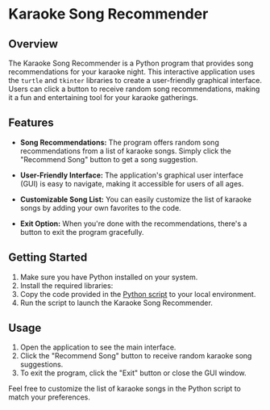 # Karaoke Song Recommender

## Overview
The Karaoke Song Recommender is a Python program that provides song recommendations for your karaoke night. This interactive application uses the `turtle` and `tkinter` libraries to create a user-friendly graphical interface. Users can click a button to receive random song recommendations, making it a fun and entertaining tool for your karaoke gatherings.

## Features
- **Song Recommendations:** The program offers random song recommendations from a list of karaoke songs. Simply click the "Recommend Song" button to get a song suggestion.

- **User-Friendly Interface:** The application's graphical user interface (GUI) is easy to navigate, making it accessible for users of all ages.

- **Customizable Song List:** You can easily customize the list of karaoke songs by adding your own favorites to the code.

- **Exit Option:** When you're done with the recommendations, there's a button to exit the program gracefully.

## Getting Started
1. Make sure you have Python installed on your system.
2. Install the required libraries:
3. Copy the code provided in the [Python script](karaoke_recommender.py) to your local environment.
4. Run the script to launch the Karaoke Song Recommender.

## Usage
1. Open the application to see the main interface.
2. Click the "Recommend Song" button to receive random karaoke song suggestions.
3. To exit the program, click the "Exit" button or close the GUI window.

Feel free to customize the list of karaoke songs in the Python script to match your preferences.

